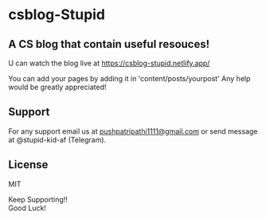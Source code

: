 # csblog-Stupid

## A CS blog that contain useful resouces!
  U can watch the blog live at https://csblog-stupid.netlify.app/
  

You can add your pages by adding it in 'content/posts/yourpost'
Any help would be greatly appreciated!


## Support 

  For any support email us at pushpatripathi1111@gmail.com or send message at @stupid-kid-af (Telegram).
  
  
## License 

  MIT
    
Keep Supporting!!    
Good Luck!
